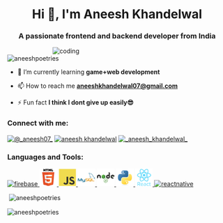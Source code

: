 <h1 align="center">Hi 👋, I'm Aneesh Khandelwal</h1>
<h3 align="center">A passionate frontend and backend developer from India</h3>

<img align="right" alt="coding" width="400" src="https://media1.giphy.com/media/lP8xu5t2DLGG045H8F/giphy.gif?cid=6c09b952zino35c6fu5ed035uekw67legmz0hjkssvbzu46g&ep=v1_internal_gif_by_id&rid=giphy.gif&ct=s">

<p align="left"> <img src="https://komarev.com/ghpvc/?username=aneeshpoetries&label=Profile%20views&color=0e75b6&style=flat" alt="aneeshpoetries" /> </p>

- 🌱 I’m currently learning **game+web development**

- 📫 How to reach me **aneeshkhandelwal07@gmail.com**

- ⚡ Fun fact **I think I dont give up easily😎**

<h3 align="left">Connect with me:</h3>
<p align="left">
<a href="https://twitter.com/@_aneesh07_" target="blank"><img align="center" src="https://raw.githubusercontent.com/rahuldkjain/github-profile-readme-generator/master/src/images/icons/Social/twitter.svg" alt="@_aneesh07_" height="30" width="40" /></a>
<a href="https://linkedin.com/in/aneesh khandelwal" target="blank"><img align="center" src="https://raw.githubusercontent.com/rahuldkjain/github-profile-readme-generator/master/src/images/icons/Social/linked-in-alt.svg" alt="aneesh khandelwal" height="30" width="40" /></a>
<a href="https://instagram.com/_aneesh_khandelwal_" target="blank"><img align="center" src="https://raw.githubusercontent.com/rahuldkjain/github-profile-readme-generator/master/src/images/icons/Social/instagram.svg" alt="_aneesh_khandelwal_" height="30" width="40" /></a>
</p>

<h3 align="left">Languages and Tools:</h3>
<p align="left"> <a href="https://firebase.google.com/" target="_blank" rel="noreferrer"> <img src="https://www.vectorlogo.zone/logos/firebase/firebase-icon.svg" alt="firebase" width="40" height="40"/> </a> <a href="https://www.w3.org/html/" target="_blank" rel="noreferrer"> <img src="https://raw.githubusercontent.com/devicons/devicon/master/icons/html5/html5-original-wordmark.svg" alt="html5" width="40" height="40"/> </a> <a href="https://developer.mozilla.org/en-US/docs/Web/JavaScript" target="_blank" rel="noreferrer"> <img src="https://raw.githubusercontent.com/devicons/devicon/master/icons/javascript/javascript-original.svg" alt="javascript" width="40" height="40"/> </a> <a href="https://www.mysql.com/" target="_blank" rel="noreferrer"> <img src="https://raw.githubusercontent.com/devicons/devicon/master/icons/mysql/mysql-original-wordmark.svg" alt="mysql" width="40" height="40"/> </a> <a href="https://nodejs.org" target="_blank" rel="noreferrer"> <img src="https://raw.githubusercontent.com/devicons/devicon/master/icons/nodejs/nodejs-original-wordmark.svg" alt="nodejs" width="40" height="40"/> </a> <a href="https://www.python.org" target="_blank" rel="noreferrer"> <img src="https://raw.githubusercontent.com/devicons/devicon/master/icons/python/python-original.svg" alt="python" width="40" height="40"/> </a> <a href="https://reactjs.org/" target="_blank" rel="noreferrer"> <img src="https://raw.githubusercontent.com/devicons/devicon/master/icons/react/react-original-wordmark.svg" alt="react" width="40" height="40"/> </a> <a href="https://reactnative.dev/" target="_blank" rel="noreferrer"> <img src="https://reactnative.dev/img/header_logo.svg" alt="reactnative" width="40" height="40"/> </a> </p>

<p>&nbsp;<img align="center" src="https://github-readme-stats.vercel.app/api?username=aneeshpoetries&show_icons=true&locale=en" alt="aneeshpoetries" /></p>

<p><img align="center" src="https://github-readme-streak-stats.herokuapp.com/?user=aneeshpoetries&" alt="aneeshpoetries" /></p>
